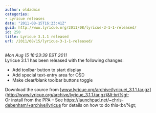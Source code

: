 ```yaml
---
author: oldadmin
categories:
- Lyricue releases
date: "2011-08-15T16:23:41Z"
guid: http://www.lyricue.org/2011/08/lyricue-3-1-1-released/
id: 250
title: Lyricue 3.1.1 released
url: /2011/08/15/lyricue-3-1-1-released/
---
```


 *Mon Aug 15 16:23:39 EST 2011*   
Lyricue 3.1.1 has been released with the following changes:

- Add toolbar button to start display
- Add special text-entry area for OSD
- Make clear/blank toolbar buttons toggle

Download the source from [www.lyricue.org/archive/lyricue\_3.1.1.tar.gz](http://www.lyricue.org/archive/lyricue_3.1.1.tar.gz)&lt;br/%gt;  
Or install from the PPA – See <https://launchpad.net/~chris-debenham/+archive/lyricue> for details on how to do this&lt;br/%gt;